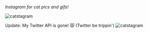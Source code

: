 *Instagram for cat pics and gifs!*

![catstagram](https://user-images.githubusercontent.com/26418542/44762538-4cb1c780-aafc-11e8-83b0-3a8e5477fa2e.gif)

Update:
My Twitter API is gone! 😾
(Twitter be trippin')
![catstagram](https://user-images.githubusercontent.com/26418542/46983919-8aac8000-d097-11e8-8533-aecd1f317a59.gif)

